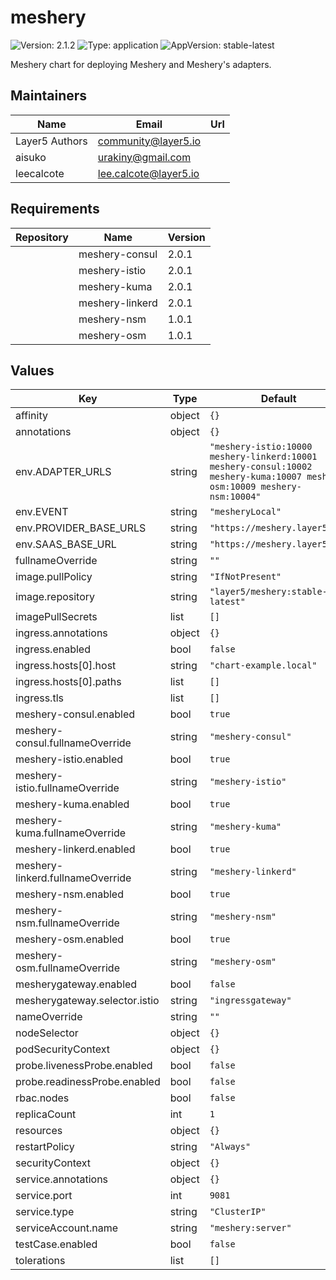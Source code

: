 # meshery

![Version: 2.1.2](https://img.shields.io/badge/Version-2.1.2-informational?style=flat-square) ![Type: application](https://img.shields.io/badge/Type-application-informational?style=flat-square) ![AppVersion: stable-latest](https://img.shields.io/badge/AppVersion-stable--latest-informational?style=flat-square)

Meshery chart for deploying Meshery and Meshery's adapters.

## Maintainers

| Name           | Email                 | Url |
| ----           | ------                | --- |
| Layer5 Authors | community@layer5.io   |     |
| aisuko         | urakiny@gmail.com     |     |
| leecalcote     | lee.calcote@layer5.io |     |

## Requirements

| Repository | Name | Version |
|------------|------|---------|
|  | meshery-consul | 2.0.1 |
|  | meshery-istio | 2.0.1 |
|  | meshery-kuma | 2.0.1 |
|  | meshery-linkerd | 2.0.1 |
|  | meshery-nsm | 1.0.1 |
|  | meshery-osm | 1.0.1 |

## Values

| Key | Type | Default | Description |
|-----|------|---------|-------------|
| affinity | object | `{}` |  |
| annotations | object | `{}` |  |
| env.ADAPTER_URLS | string | `"meshery-istio:10000 meshery-linkerd:10001 meshery-consul:10002 meshery-kuma:10007 meshery-osm:10009 meshery-nsm:10004"` |  |
| env.EVENT | string | `"mesheryLocal"` |  |
| env.PROVIDER_BASE_URLS | string | `"https://meshery.layer5.io"` |  |
| env.SAAS_BASE_URL | string | `"https://meshery.layer5.io"` |  |
| fullnameOverride | string | `""` |  |
| image.pullPolicy | string | `"IfNotPresent"` |  |
| image.repository | string | `"layer5/meshery:stable-latest"` |  |
| imagePullSecrets | list | `[]` |  |
| ingress.annotations | object | `{}` |  |
| ingress.enabled | bool | `false` |  |
| ingress.hosts[0].host | string | `"chart-example.local"` |  |
| ingress.hosts[0].paths | list | `[]` |  |
| ingress.tls | list | `[]` |  |
| meshery-consul.enabled | bool | `true` |  |
| meshery-consul.fullnameOverride | string | `"meshery-consul"` |  |
| meshery-istio.enabled | bool | `true` |  |
| meshery-istio.fullnameOverride | string | `"meshery-istio"` |  |
| meshery-kuma.enabled | bool | `true` |  |
| meshery-kuma.fullnameOverride | string | `"meshery-kuma"` |  |
| meshery-linkerd.enabled | bool | `true` |  |
| meshery-linkerd.fullnameOverride | string | `"meshery-linkerd"` |  |
| meshery-nsm.enabled | bool | `true` |  |
| meshery-nsm.fullnameOverride | string | `"meshery-nsm"` |  |
| meshery-osm.enabled | bool | `true` |  |
| meshery-osm.fullnameOverride | string | `"meshery-osm"` |  |
| mesherygateway.enabled | bool | `false` |  |
| mesherygateway.selector.istio | string | `"ingressgateway"` |  |
| nameOverride | string | `""` |  |
| nodeSelector | object | `{}` |  |
| podSecurityContext | object | `{}` |  |
| probe.livenessProbe.enabled | bool | `false` |  |
| probe.readinessProbe.enabled | bool | `false` |  |
| rbac.nodes | bool | `false` |  |
| replicaCount | int | `1` |  |
| resources | object | `{}` |  |
| restartPolicy | string | `"Always"` |  |
| securityContext | object | `{}` |  |
| service.annotations | object | `{}` |  |
| service.port | int | `9081` |  |
| service.type | string | `"ClusterIP"` |  |
| serviceAccount.name | string | `"meshery:server"` |  |
| testCase.enabled | bool | `false` |  |
| tolerations | list | `[]` |  |

